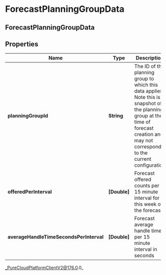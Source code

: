 # ForecastPlanningGroupData

## ForecastPlanningGroupData

## Properties

|Name | Type | Description | Notes|
|------------ | ------------- | ------------- | -------------|
| **planningGroupId** | **String** | The ID of the planning group to which this data applies. Note this is a snapshot of the planning group at the time of forecast creation and may not correspond to the current configuration | |
| **offeredPerInterval** | **[Double]** | Forecast offered counts per 15 minute interval for this week of the forecast | |
| **averageHandleTimeSecondsPerInterval** | **[Double]** | Forecast average handle time per 15 minute interval in seconds | |



_PureCloudPlatformClientV2@176.0.0_
